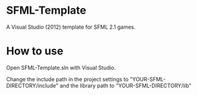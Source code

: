 SFML-Template
=============

A Visual Studio (2012) template for SFML 2.1 games.

How to use
==========

Open SFML-Template.sln with Visual Studio. 

Change the include path in the project settings to "YOUR-SFML-DIRECTORY/include" and the library path to "YOUR-SFML-DIRECTORY/lib"
